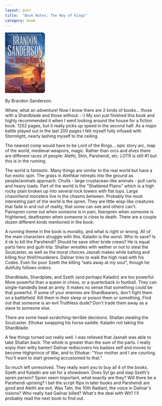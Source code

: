 ```yaml
---
layout: post
title:  "Book Notes: The Way of Kings"
category: book
---
```


![Book cover](/assets/the-way-of-kings.jpg)

By Brandon Sanderson.

Whew, what an adventure! Now I know there are 2 kinds of books... those with a Shardblade and those without. :-) My son just finished this book and highly recommended it when I went looking around the house for a fiction book. 1252 pages, but it really picks up speed in the second half. As a major battle played out in the last 200 pages I felt myself fully infused with Stormlight, nearly lashing myself to the ceiling.

The nearest comp would have to be Lord of the Rings... epic story arc, map of the world, medieval weapons, magic. Rather than orcs and elves there are different races of people: Alethi, Shin, Parshendi, etc. LOTR is still #1 but this is in the running.

The world is fantastic. Many things are similar to the real world but have a fun exotic spin. The grass in Alethkar retreats into the ground as people/animals approach. Chulls - large crustacean-like animals - pull carts and heavy loads. Part of the world is the "Shattered Plains" which is a high rocky plain broken up into several rock towers with flat tops. Large chasmfiend monsters live in the chasms between. Probably the most interesting part of the world is the spren. They are little wisp-like creatures that fade in and out of reality, that some can see and others can't. Painspren come out when someone is in pain, fearspren when someone is frightened, deathspren when someone is close to death. There are a couple dozen different kinds mentioned in the book.

A running theme in the book is morality, and what is right or wrong. All of the main characters struggle with this. Kaladin is the worst. Who to save? Is it ok to kill the Parshendi? Should he save other bride crews? He is equal parts hero and guilt-trip. Shallan wrestles with wether or not to steal the Soulcaster, as well as the moral choices Jasnah makes while baiting and killing four thief/murderers. Dalinar tries to walk the high road with his Codes. Even for poor Szeth the killing "eats away at my soul", though he dutifully follows orders.

Shardblade, Shardplate, and Szeth (and perhaps Kaladin) are too powerful. More powerful than a queen in chess, or a quarterback in football. They can single-handedly beat an army. It makes no sense that something could be that powerful. If some of your enemies are Shardbearers, don't fight them on a battlefield. Kill them in their sleep or poison them or something. Find out that someone is an evil Truthless dude? Don't trade them away as a slave to someone else.

There are some head-scratching-terrible decisions. Shallan stealing the Soulcaster. Elhokar swapping his horse saddle. Kaladin not taking the Shardblade.

A few things turned out really well. I was relieved that Jasnah was able to take Shallan back. The whole is greater than the sum of the parts. I really enjoy their witty banter! Dalinar rediscovers his badass self and moves to become Highprince of War, and to Elhokar: "Your mother and I are courting. You'll want to start growing accustomed to that."

So much left unresolved. They really want you to buy all 4 of the books. Szeth and Kaladin are set for a showdown. Does Syl go and slap Szeth's spren person? Spren seem important, what exactly are they? Will there be a Parshendi uprising? I bet the script flips in later books and Parshendi are good and Alethi are evil. Was Taln, the 10th Radiant, the voice in Dalinar's visions? Who really had Galinar killed? What's the deal with Wit? I'll probably read the next book to find out.
